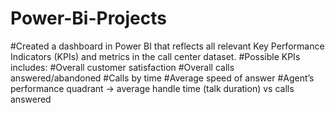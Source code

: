 # Power-Bi-Projects
#Created a dashboard in Power BI that reflects all relevant Key Performance Indicators (KPIs) and metrics in the call center dataset.
#Possible KPIs includes:
#Overall customer satisfaction #Overall calls answered/abandoned #Calls by time #Average speed of answer #Agent’s performance quadrant -> average handle time (talk duration) vs calls answered
